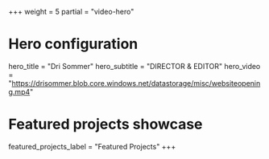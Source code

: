+++
weight = 5
partial = "video-hero"

# Hero configuration
hero_title = "Dri Sommer"
hero_subtitle = "DIRECTOR & EDITOR"
hero_video = "https://drisommer.blob.core.windows.net/datastorage/misc/websiteopening.mp4"

# Featured projects showcase
featured_projects_label = "Featured Projects"
+++
